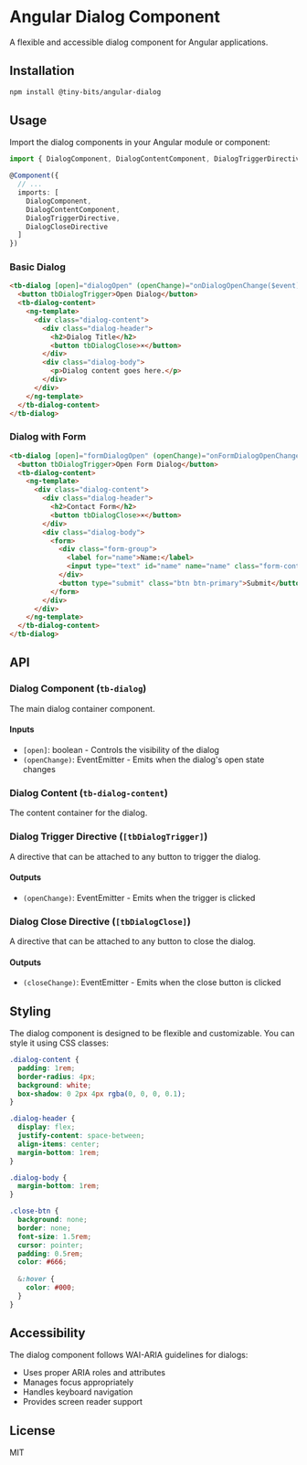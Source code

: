 # Angular Dialog Component

A flexible and accessible dialog component for Angular applications.

## Installation

```bash
npm install @tiny-bits/angular-dialog
```

## Usage

Import the dialog components in your Angular module or component:

```typescript
import { DialogComponent, DialogContentComponent, DialogTriggerDirective, DialogCloseDirective } from '@tiny-bits/angular-dialog';

@Component({
  // ...
  imports: [
    DialogComponent,
    DialogContentComponent,
    DialogTriggerDirective,
    DialogCloseDirective
  ]
})
```

### Basic Dialog

```html
<tb-dialog [open]="dialogOpen" (openChange)="onDialogOpenChange($event)">
  <button tbDialogTrigger>Open Dialog</button>
  <tb-dialog-content>
    <ng-template>
      <div class="dialog-content">
        <div class="dialog-header">
          <h2>Dialog Title</h2>
          <button tbDialogClose>×</button>
        </div>
        <div class="dialog-body">
          <p>Dialog content goes here.</p>
        </div>
      </div>
    </ng-template>
  </tb-dialog-content>
</tb-dialog>
```

### Dialog with Form

```html
<tb-dialog [open]="formDialogOpen" (openChange)="onFormDialogOpenChange($event)">
  <button tbDialogTrigger>Open Form Dialog</button>
  <tb-dialog-content>
    <ng-template>
      <div class="dialog-content">
        <div class="dialog-header">
          <h2>Contact Form</h2>
          <button tbDialogClose>×</button>
        </div>
        <div class="dialog-body">
          <form>
            <div class="form-group">
              <label for="name">Name:</label>
              <input type="text" id="name" name="name" class="form-control">
            </div>
            <button type="submit" class="btn btn-primary">Submit</button>
          </form>
        </div>
      </div>
    </ng-template>
  </tb-dialog-content>
</tb-dialog>
```

## API

### Dialog Component (`tb-dialog`)

The main dialog container component.

#### Inputs
- `[open]`: boolean - Controls the visibility of the dialog
- `(openChange)`: EventEmitter<boolean> - Emits when the dialog's open state changes

### Dialog Content (`tb-dialog-content`)

The content container for the dialog.

### Dialog Trigger Directive (`[tbDialogTrigger]`)

A directive that can be attached to any button to trigger the dialog.

#### Outputs
- `(openChange)`: EventEmitter<boolean> - Emits when the trigger is clicked

### Dialog Close Directive (`[tbDialogClose]`)

A directive that can be attached to any button to close the dialog.

#### Outputs
- `(closeChange)`: EventEmitter<boolean> - Emits when the close button is clicked

## Styling

The dialog component is designed to be flexible and customizable. You can style it using CSS classes:

```scss
.dialog-content {
  padding: 1rem;
  border-radius: 4px;
  background: white;
  box-shadow: 0 2px 4px rgba(0, 0, 0, 0.1);
}

.dialog-header {
  display: flex;
  justify-content: space-between;
  align-items: center;
  margin-bottom: 1rem;
}

.dialog-body {
  margin-bottom: 1rem;
}

.close-btn {
  background: none;
  border: none;
  font-size: 1.5rem;
  cursor: pointer;
  padding: 0.5rem;
  color: #666;
  
  &:hover {
    color: #000;
  }
}
```

## Accessibility

The dialog component follows WAI-ARIA guidelines for dialogs:
- Uses proper ARIA roles and attributes
- Manages focus appropriately
- Handles keyboard navigation
- Provides screen reader support

## License

MIT 